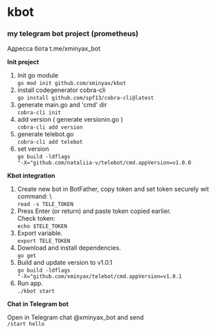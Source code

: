 # kbot
### my telegram bot project (prometheus)
Адресса бота t.me/xminyax_bot

**Init project**
1. Init go module \
<code>go mod init github.com/xminyax/kbot</code>
2. install codegenerator cobra-cli \
<code>go install github.com/spf13/cobra-cli@latest</code>
3. generate main.go and 'cmd' dir \
<code>cobra-cli init</code>
4. add version ( generate versionin.go ) \
<code>cobra-cli add version</code>
5. generate telebot.go \
<code>cobra-cli add telebot</code>
6. set version \
<code>go build -ldflags "-X="github.com/nataliia-v/telebot/cmd.appVersion=v1.0.0</code>

**Kbot integration**

1. Create new bot in BotFather, copy token and set token securely wit command: \     
<code>read -s TELE_TOKEN</code>
2. Press Enter (or return) and paste token copied earlier. \
Check token: \
<code>echo $TELE_TOKEN</code>
3. Export variable. \
<code>export TELE_TOKEN</code>
4. Download and install dependencies. \
<code>go get</code>
5. Build and update version to v1.0.1 \
<code>go build -ldflags "-X="github.com/xminyax/telebot/cmd.appVersion=v1.0.1</code>
6. Run app. \
<code>./kbot start</code>

**Chat in Telegram bot**

Open in Telegram chat @xminyax_bot and send \
<code>/start hello</code>
